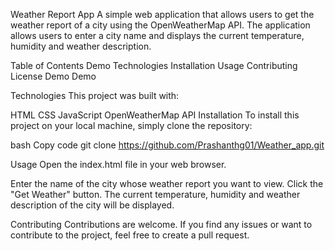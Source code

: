 Weather Report App
A simple web application that allows users to get the weather report of a city using the OpenWeatherMap API. The application allows users to enter a city name and displays the current temperature, humidity and weather description.

Table of Contents
Demo
Technologies
Installation
Usage
Contributing
License
Demo
Demo

Technologies
This project was built with:

HTML
CSS
JavaScript
OpenWeatherMap API
Installation
To install this project on your local machine, simply clone the repository:

bash
Copy code
git clone https://github.com/Prashanthg01/Weather_app.git

Usage
Open the index.html file in your web browser.

Enter the name of the city whose weather report you want to view.
Click the "Get Weather" button.
The current temperature, humidity and weather description of the city will be displayed.

Contributing
Contributions are welcome. If you find any issues or want to contribute to the project, feel free to create a pull request.
